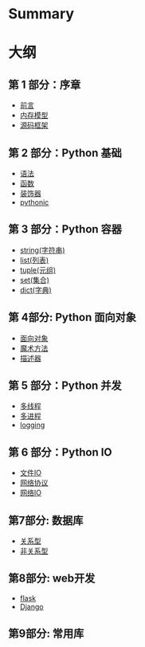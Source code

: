 # Summary
# 大纲

## 第 1 部分：序章

- [前言](README.md)
- [内存模型](objects/序章/内存模型.md)
- [源码框架](objects/序章/源代码.md)

## 第 2 部分：Python 基础 
- [语法](objects/基础/语法.md)
- [函数](objects/基础/函数.md)
- [装饰器](objects/基础/装饰器.md)
- [pythonic](objects/基础/python小技巧.md)

## 第 3 部分：Python 容器
- [string(字符串)](objects/容器/string.md)
- [list(列表)](objects/容器/list.md)
- [tuple(元组)](objects/容器/tuple.md)
- [set(集合)](objects/容器/set.md)
- [dict(字典)](objects/容器/dict.md)

## 第 4部分: Python 面向对象
- [面向对象](objects/面向对象/面向对象.md)
- [魔术方法](objects/面向对象/魔术方法.md)
- [描述器](objects/面向对象/描述器.md)

## 第 5 部分：Python 并发
- [多线程](objects/并发/多线程.md)
- [多进程](objects/并发/多进程.md)
- [logging](objects/并发/logging.md)

## 第 6 部分：Python IO
- [文件IO](objects/IO/文件操作.md)
- [网络协议](objects/IO/网络协议.md)
- [网络IO](objects/IO/网络io.md)
## 第7部分: 数据库
- [关系型]()
- [非关系型]()

## 第8部分: web开发
- [flask]()
- [Django]()

## 第9部分: 常用库